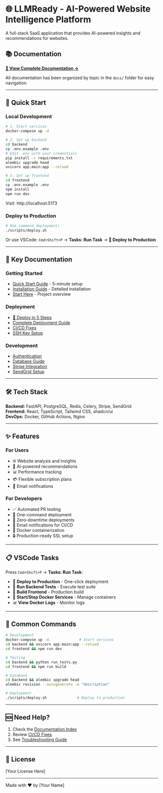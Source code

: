 # 🌐 LLMReady - AI-Powered Website Intelligence Platform

A full-stack SaaS application that provides AI-powered insights and recommendations for websites.

## 📚 Documentation

**[📖 View Complete Documentation →](docs/README.md)**

All documentation has been organized by topic in the `docs/` folder for easy navigation.

---

## 🚀 Quick Start

### Local Development
```bash
# 1. Start services
docker-compose up -d

# 2. Set up backend
cd backend
cp .env.example .env
# Edit .env with your credentials
pip install -r requirements.txt
alembic upgrade head
uvicorn app.main:app --reload

# 3. Set up frontend
cd frontend
cp .env.example .env
npm install
npm run dev
```

Visit: http://localhost:5173

### Deploy to Production
```bash
# One command deployment!
./scripts/deploy.sh
```

Or use VSCode: `Cmd+Shift+P` → **Tasks: Run Task** → **🚀 Deploy to Production**

---

## 📖 Key Documentation

### Getting Started
- [Quick Start Guide](docs/QUICK_START_GUIDE.md) - 5-minute setup
- [Installation Guide](docs/INSTALLATION_GUIDE.md) - Detailed installation
- [Start Here](docs/START_HERE.md) - Project overview

### Deployment
- [🚀 Deploy in 5 Steps](docs/deployment/DEPLOYMENT_QUICKSTART.md)
- [Complete Deployment Guide](docs/deployment/CI_CD_DEPLOYMENT_GUIDE.md)
- [CI/CD Fixes](docs/deployment/CI_CD_FIXES.md)
- [SSH Key Setup](docs/deployment/SSH_KEY_CLARIFICATION.md)

### Development
- [Authentication](docs/AUTHENTICATION_IMPLEMENTATION_SUMMARY.md)
- [Database Guide](docs/DATABASE_ACCESS_GUIDE.md)
- [Stripe Integration](docs/STRIPE_IMPLEMENTATION_SUMMARY.md)
- [SendGrid Setup](docs/SENDGRID_SETUP_GUIDE.md)

---

## 🛠️ Tech Stack

**Backend:** FastAPI, PostgreSQL, Redis, Celery, Stripe, SendGrid  
**Frontend:** React, TypeScript, Tailwind CSS, shadcn/ui  
**DevOps:** Docker, GitHub Actions, Nginx

---

## ✨ Features

### For Users
- 🌐 Website analysis and insights
- 🤖 AI-powered recommendations
- 📊 Performance tracking
- 💳 Flexible subscription plans
- 📧 Email notifications

### For Developers
- ✅ Automated PR testing
- 🚀 One-command deployment
- 🔄 Zero-downtime deployments
- 📧 Email notifications for CI/CD
- 🐳 Docker containerization
- 🔒 Production-ready SSL setup

---

## 📋 VSCode Tasks

Press `Cmd+Shift+P` → **Tasks: Run Task**:

- 🚀 **Deploy to Production** - One-click deployment
- 🧪 **Run Backend Tests** - Execute test suite
- 🎨 **Build Frontend** - Production build
- 🐳 **Start/Stop Docker Services** - Manage containers
- 📊 **View Docker Logs** - Monitor logs

---

## 🎯 Common Commands

```bash
# Development
docker-compose up -d              # Start services
cd backend && uvicorn app.main:app --reload
cd frontend && npm run dev

# Testing
cd backend && python run_tests.py
cd frontend && npm run build

# Database
cd backend && alembic upgrade head
alembic revision --autogenerate -m "description"

# Deployment
./scripts/deploy.sh              # Deploy to production
```

---

## 🆘 Need Help?

1. Check the [Documentation Index](docs/README.md)
2. Review [CI/CD Fixes](docs/deployment/CI_CD_FIXES.md)
3. See [Troubleshooting Guide](docs/deployment/CI_CD_DEPLOYMENT_GUIDE.md#troubleshooting)

---

## 📄 License

[Your License Here]

---

Made with ❤️ by [Your Name]
